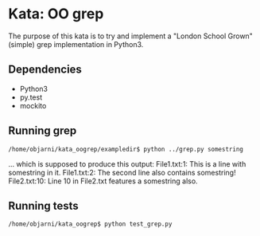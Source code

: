 Kata: OO grep
=============

The purpose of this kata is to try and implement a "London School Grown" (simple) grep implementation in Python3.



Dependencies
------------
* Python3
* py.test
* mockito

Running grep
------------
    /home/objarni/kata_oogrep/exampledir$ python ../grep.py somestring
... which is supposed to produce this output:
    File1.txt:1: This is a line with somestring in it.
    File1.txt:2: The second line also contains somestring!
    File2.txt:10: Line 10 in File2.txt features a somestring also.

Running tests
-------------
    /home/objarni/kata_oogrep$ python test_grep.py
    



